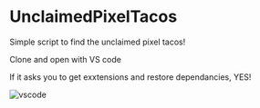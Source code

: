 # UnclaimedPixelTacos
 Simple script to find the unclaimed pixel tacos! 


Clone and open with VS code

If it asks you to get exxtensions and restore dependancies, YES!

![vscode](https://user-images.githubusercontent.com/6565866/225774613-729d3e57-dc1c-4813-9ce0-642c23d922fa.PNG)
